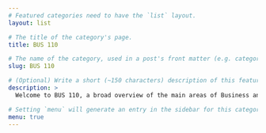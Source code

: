 ```yaml
---
# Featured categories need to have the `list` layout.
layout: list

# The title of the category's page.
title: BUS 110

# The name of the category, used in a post's front matter (e.g. category: <slug>).
slug: BUS 110

# (Optional) Write a short (~150 characters) description of this featured category.
description: >
  Welcome to BUS 110, a broad overview of the main areas of Business and Information Sciences. The focus of this course is on the key components of information systems—people, software, hardware, data, and communication technologies, and how these components can be integrated and managed to create competitive advantage.  

# Setting `menu` will generate an entry in the sidebar for this category.
menu: true
---
```

